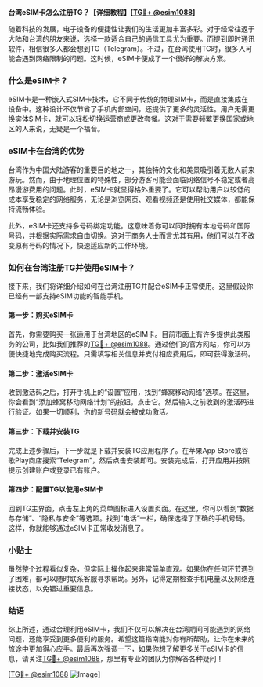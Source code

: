 **台湾eSIM卡怎么注册TG？【详细教程】[[TG💪+ @esim1088](https://t.me/s/esim1088)]**

随着科技的发展，电子设备的便捷性让我们的生活更加丰富多彩。对于经常往返于大陆和台湾的朋友来说，选择一款适合自己的通信工具尤为重要。而提到即时通讯软件，相信很多人都会想到TG（Telegram）。不过，在台湾使用TG时，很多人可能会遇到网络限制的问题。这时候，eSIM卡便成了一个很好的解决方案。

### 什么是eSIM卡？

eSIM卡是一种嵌入式SIM卡技术，它不同于传统的物理SIM卡，而是直接集成在设备中。这种设计不仅节省了手机内部空间，还提供了更多的灵活性。用户无需更换实体SIM卡，就可以轻松切换运营商或更改套餐。这对于需要频繁更换国家或地区的人来说，无疑是一个福音。

### eSIM卡在台湾的优势

台湾作为中国大陆游客的重要目的地之一，其独特的文化和美景吸引着无数人前来游玩。然而，由于地理位置的特殊性，部分游客可能会面临网络信号不稳定或者高昂漫游费用的问题。此时，eSIM卡就显得格外重要了。它可以帮助用户以较低的成本享受稳定的网络服务，无论是浏览网页、观看视频还是使用社交媒体，都能保持流畅体验。

此外，eSIM卡还支持多号码绑定功能。这意味着你可以同时拥有本地号码和国际号码，并根据实际需求自由切换。这对于商务人士而言尤其有用，他们可以在不改变原有号码的情况下，快速适应新的工作环境。

### 如何在台湾注册TG并使用eSIM卡？

接下来，我们将详细介绍如何在台湾注册TG并配合eSIM卡正常使用。这里假设你已经有一部支持eSIM功能的智能手机。

#### 第一步：购买eSIM卡

首先，你需要购买一张适用于台湾地区的eSIM卡。目前市面上有许多提供此类服务的公司，比如我们推荐的[TG💪+ @esim1088](https://t.me/s/esim1088)。通过他们的官方网站，你可以方便快捷地完成购买流程。只需填写相关信息并支付相应费用后，即可获得激活码。

#### 第二步：激活eSIM卡

收到激活码之后，打开手机上的“设置”应用，找到“蜂窝移动网络”选项。在这里，你会看到“添加蜂窝移动网络计划”的按钮，点击它。然后输入之前收到的激活码进行验证。如果一切顺利，你的新号码就会被成功激活。

#### 第三步：下载并安装TG

完成上述步骤后，下一步就是下载并安装TG应用程序了。在苹果App Store或谷歌Play商店搜索“Telegram”，然后点击安装即可。安装完成后，打开应用并按照提示创建账户或登录已有账户。

#### 第四步：配置TG以使用eSIM卡

回到TG主界面，点击左上角的菜单图标进入设置页面。在这里，你可以看到“数据与存储”、“隐私与安全”等选项。找到“电话”一栏，确保选择了正确的手机号码。这样，你就能够通过eSIM卡正常收发消息了。

### 小贴士

虽然整个过程看似复杂，但实际上操作起来非常简单直观。如果你在任何环节遇到了困难，都可以随时联系客服寻求帮助。另外，记得定期检查手机电量以及网络连接状态，以免错过重要信息。

### 结语

综上所述，通过合理利用eSIM卡，我们不仅可以解决在台湾期间可能遇到的网络问题，还能享受到更多便利的服务。希望这篇指南能对你有所帮助，让你在未来的旅途中更加得心应手。最后再次强调一下，如果你想了解更多关于eSIM卡的信息，请关注[TG💪+ @esim1088](https://t.me/s/esim1088)，那里有专业的团队为你解答各种疑问！

[[TG💪+ @esim1088](https://t.me/s/esim1088) ![Image](https://i.postimg.cc/4NQfJmqS/Snipaste-2025-05-13-00-14-12.png)]